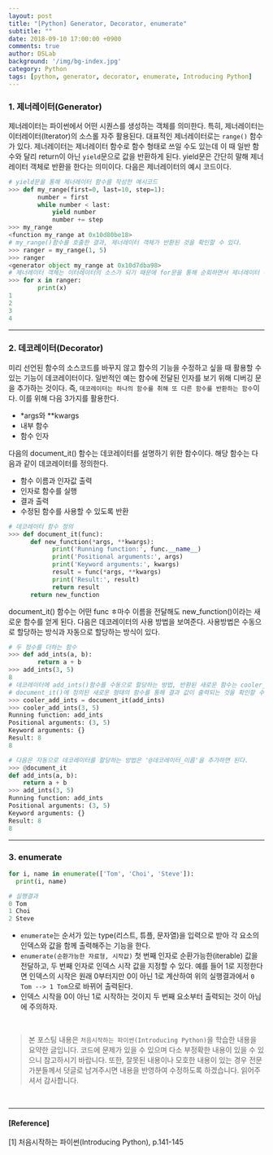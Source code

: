 ```yaml
---
layout: post
title: "[Python] Generator, Decorator, enumerate"
subtitle: ""
date: 2018-09-10 17:00:00 +0900
comments: true
author: DSLab
background: '/img/bg-index.jpg'
category: Python
tags: [python, generator, decorator, enumerate, Introducing Python]
---
```


### 1. 제너레이터(Generator)
제너레이터는 파이썬에서 어떤 시퀀스를 생성하는 객체를 의미한다. 특히, 제너레이터는 이터레이터(Iterator)의 소스롤 자주 활용된다. 대표적인 제너레이터로는 `range()` 함수가 있다. 제너레이터는 제너레이터 함수로 함수 형태로 쓰일 수도 있는데 이 때 일반 함수와 달리 return이 아닌 `yield`문으로 값을 반환하게 된다. yield문은 간단히 말해 제너레이터 객체로 반환을 한다는 의미이다. 다음은 제너레이터의 예시 코드이다.

```python
# yield문을 통해 제너레이터 함수를 작성한 예시코드
>>> def my_range(first=0, last=10, step=1):
        number = first
        while number < last:
            yield number
            number += step
>>> my_range
<function my_range at 0x10d80be18>
# my_range()함수를 호출한 결과, 제너레이터 객체가 반환된 것을 확인할 수 있다.
>>> ranger = my_range(1, 5)
>>> ranger
<generator object my_range at 0x10d7dba98>
# 제너레이터 객체는 이터레이터의 소스가 되기 때문에 for문을 통해 순회하면서 제너레이터 객체가 갖고 있는 값을 출력할 수 있다.
>>> for x in ranger:
        print(x)
1
2
3
4

```

---

### 2. 데코레이터(Decorator)
미리 선언된 함수의 소스코드를 바꾸지 않고 함수의 기능을 수정하고 싶을 때 활용할 수 있는 기능이 데코레이터이다. 일반적인 예는 함수에 전달된 인자를 보기 위해 디버깅 문을 추가하는 것이다. 즉, `데코레이터는 하나의 함수를 취해 또 다른 함수를 반환하는 함수`이다. 이를 위해 다음 3가지를 활용한다.
  - *args와 **kwargs
  - 내부 함수
  - 함수 인자

다음의 document_it() 함수는 데코레이터를 설명하기 위한 함수이다. 해당 함수는 다음과 같이 데코레이터를 정의한다.
  - 함수 이름과 인자값 출력
  - 인자로 함수를 실행
  - 결과 출력
  - 수정된 함수를 사용할 수 있도록 반환

```python
# 데코레이터 함수 정의
>>> def document_it(func):
      def new_function(*args, **kwargs):
            print('Running function:', func.__name__)
            print('Positional arguments:', args)
            print('Keyword arguments:', kwargs)
            result = func(*args, **kwargs)
            print('Result:', result)
            return result
      return new_function
```
document_it() 함수는 어떤 func ㅎ마수 이름을 전달해도 new_function()이라는 새로운 함수를 얻게 된다. 다음은 데코레이터의 사용 방법을 보여준다. 사용방법은 수동으로 할당하는 방식과 자동으로 할당하는 방식이 있다.

```python
# 두 정수를 더하는 함수
>>> def add_ints(a, b):
        return a + b
>>> add_ints(3, 5)
8
# 데코레이터에 add_ints()함수를 수동으로 할당하는 방법, 반환된 새로운 함수는 cooler_add_ints에 저장
# document_it()에 정의된 새로운 형태의 함수를 통해 결과 값이 출력되는 것을 확인할 수 있음
>>> cooler_add_ints = document_it(add_ints)
>>> cooler_add_ints(3, 5)
Running function: add_ints
Positional arguments: (3, 5)
Keyword arguments: {}
Result: 8
8

# 다음은 자동으로 데코레이터를 할당하는 방법은 '@데코레이터_이름'을 추가하면 된다.
>>> @document_it
def add_ints(a, b):
    return a + b
>>> add_ints(3, 5)
Running function: add_ints
Positional arguments: (3, 5)
Keyword arguments: {}
Result: 8
8
```

---

### 3. enumerate
```python
for i, name in enumerate(['Tom', 'Choi', 'Steve']):
  print(i, name)

# 실행결과
0 Tom
1 Choi
2 Steve
```

  - `enumerate`는 순서가 있는 type(리스트, 튜플, 문자열)을 입력으로 받아 각 요소의 인덱스와 값을 함께 출력해주는 기능을 한다.
  - `enumerate(순환가능한 자료형, 시작값)` 첫 번째 인자로 순환가능한(iterable) 값을 전달하고, 두 번째 인자로 인덱스 시작 값을 지정할 수 있다. 예를 들어 1로 지정한다면 인덱스의 시작은 원래 0부터지만 0이 아닌 1로 계산하여 위의 실행결과에서 `0 Tom --> 1 Tom`으로 바뀌어 출력된다.
  - 인덱스 시작을 0이 아닌 1로 시작하는 것이지 두 번째 요소부터 출력되는 것이 아님에 주의하자.

<br>

>본 포스팅 내용은 `처음시작하는 파이썬(Introducing Python)`을 학습한 내용을 요약한 글입니다. 코드에 문제가 있을 수 있으며 다소 부정확한 내용이 있을 수 있으니 참고하시기 바랍니다. 또한, 잘못된 내용이나 모호한 내용이 있는 경우 전문가분들께서 덧글로 남겨주시면 내용을 반영하여 수정하도록 하겠습니다. 읽어주셔서 감사합니다.

<br>

---

#### [Reference]

[1] 처음시작하는 파이썬(Introducing Python), p.141-145
